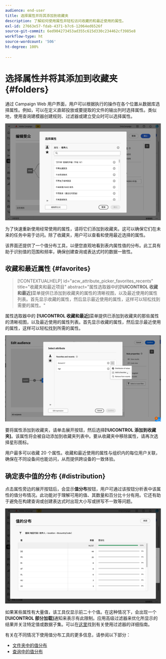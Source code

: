 ```yaml
---
audience: end-user
title: 选择属性并将其添加到收藏夹
description: 了解如何使用属性并轻松访问收藏的和最近使用的属性。
exl-id: 27663e57-fdab-4371-b7c6-12064ed6526f
source-git-commit: 6ed904273453ad355c615d330c234462cf3985e8
workflow-type: ht
source-wordcount: '506'
ht-degree: 100%

---
```


# 选择属性并将其添加到收藏夹 {#folders}

通过 Campaign Web 用户界面，用户可以根据执行的操作在各个位置从数据库选择属性。例如，可以在定义直邮投放或要提取的文件的输出列时选择属性。类似地，使用查询建模器创建规则、过滤器或建立受众时可以选择属性。

![从数据库界面选择属性，显示属性选项。](assets/attributes-list.png)

为了快速重新使用经常使用的属性，请将它们添加到收藏夹。这可以确保它们在未来的任务中易于访问。除了收藏夹，用户可以查看和使用最近选择的属性。

该界面还提供了一个值分布工具，以便您直观地看到表内属性值的分布。此工具有助于识别值的范围和频率，确保创建查询或表达式时的数据一致性。

## 收藏和最近属性 {#favorites}

>[!CONTEXTUALHELP]
>id="acw_attribute_picker_favorites_recents"
>title="收藏夹和最近项目"
>abstract="属性选取器中的&#x200B;**[!UICONTROL 收藏和最近]**&#x200B;菜单提供已添加到收藏夹的属性的清晰视图，以及最近使用的属性列表。首先显示收藏的属性，然后显示最近使用的属性，这样可以轻松找到需要的属性。"

属性选取器中的 **[!UICONTROL 收藏和最近]**&#x200B;菜单提供已添加到收藏夹的那些属性的清晰视图，以及最近使用的属性列表。首先显示收藏的属性，然后显示最近使用的属性，这样可以轻松找到所需的属性。

![收藏和最近属性菜单，显示收藏夹和最近使用的属性。](assets/attributes-favorite.png)

要将属性添加到收藏夹，请单击展开按钮，然后选择&#x200B;**[!UICONTROL 添加到收藏夹]**。该属性将会被自动添加到收藏夹列表中。要从收藏夹中移除属性，请再次选择星形图标。

用户最多可以收藏 20 个属性。收藏和最近使用的属性与组织内的每位用户关联，确保在不同设备间也能访问，从而提供跨设备的一致体验。

## 确定表中值的分布 {#distribution}

点击属性旁边的展开按钮后，会显示&#x200B;**值分布**&#x200B;按钮，用户可通过该按钮分析表中该属性的值分布情况。此功能对于理解可用的值、其数量和百分比十分有用。它还有助于避免在构建查询或创建表达式时出现大小写或拼写不一致等问题。

![值分布工具界面，显示属性值的计数和百分比。](assets/attributes-distribution-values.png)

如果某些属性有大量值，该工具仅显示前二十个值。在这种情况下，会出现一个&#x200B;**[!UICONTROL 部分加载]**&#x200B;通知来表示有此限制。应用高级过滤器来优化所显示的结果并关注特定值或数据子集。可以在[这里](../get-started/work-with-folders.md#filter-the-values)找到有关使用过滤器的详细指南。

有关在不同情况下使用值分布工具的更多信息，请参阅以下部分：

* [文件夹中的值分布](../get-started/work-with-folders.md##distribution-values-folder)
* [查询中的值分布](../query/build-query.md#distribution-values-query)